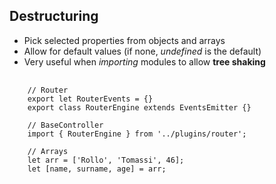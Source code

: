 ##  Destructuring

* Pick selected properties from objects and arrays
* Allow for default values (if none, _undefined_ is the default)
* Very useful when _importing_ modules to allow **tree shaking**

<pre>
	<code data-trim>
	// Router
	export let RouterEvents = {}
	export class RouterEngine extends EventsEmitter {}

	// BaseController
	import { RouterEngine } from '../plugins/router';

	// Arrays
	let arr = ['Rollo', 'Tomassi', 46];
	let [name, surname, age] = arr;
	</code>
</pre>
